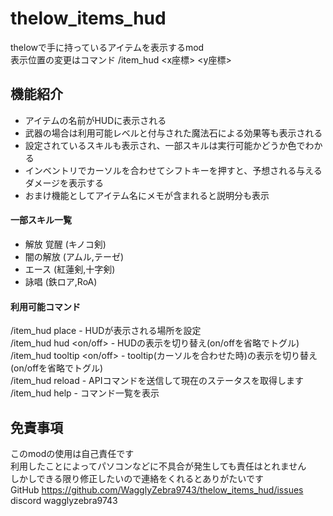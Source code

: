 # thelow_items_hud
thelowで手に持っているアイテムを表示するmod  
表示位置の変更はコマンド /item_hud <x座標> <y座標>
## 機能紹介
* アイテムの名前がHUDに表示される  
* 武器の場合は利用可能レベルと付与された魔法石による効果等も表示される
* 設定されているスキルも表示され、一部スキルは実行可能かどうか色でわかる
* インベントリでカーソルを合わせてシフトキーを押すと、予想される与えるダメージを表示する
* おまけ機能としてアイテム名にメモが含まれると説明分も表示
#### 一部スキル一覧
* 解放 覚醒 (キノコ剣)
* 闇の解放 (アムル,テーゼ)
* エース (紅蓮剣,十字剣)
* 詠唱 (鉄ロア,RoA)

#### 利用可能コマンド
/item_hud place - HUDが表示される場所を設定  
/item_hud hud <on/off> - HUDの表示を切り替え(on/offを省略でトグル)  
/item_hud tooltip <on/off> - tooltip(カーソルを合わせた時)の表示を切り替え(on/offを省略でトグル)  
/item_hud reload - APIコマンドを送信して現在のステータスを取得します  
/item_hud help - コマンド一覧を表示  

## 免責事項
このmodの使用は自己責任です  
利用したことによってパソコンなどに不具合が発生しても責任はとれません  
しかしできる限り修正したいので連絡をくれるとありがたいです  
GitHub https://github.com/WagglyZebra9743/thelow_items_hud/issues  
discord wagglyzebra9743

